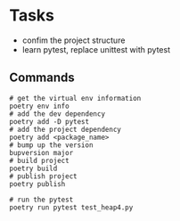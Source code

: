 # Tasks

- confim the project structure
- learn pytest, replace unittest with pytest

## Commands
```
# get the virtual env information
poetry env info
# add the dev dependency
poetry add -D pytest 
# add the project dependency
poetry add <package_name>
# bump up the version
bupversion major
# build project
poetry build
# publish project
poetry publish

# run the pytest
poetry run pytest test_heap4.py

```
